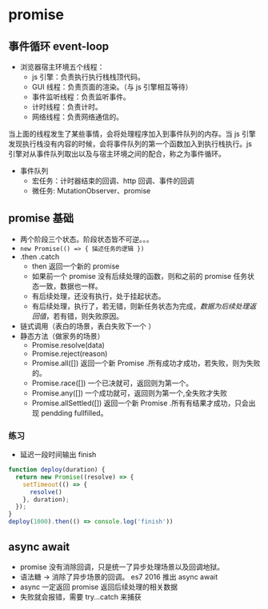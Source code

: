 # promise

## 事件循环 event-loop

- 浏览器宿主环境五个线程：
  - js 引擎：负责执行执行栈栈顶代码。
  - GUI 线程：负责页面的渲染。（与 js 引擎相互等待）
  - 事件监听线程：负责监听事件。
  - 计时线程：负责计时。
  - 网络线程：负责网络通信的。

当上面的线程发生了某些事情，会将处理程序加入到事件队列的内存。当 js 引擎发现执行栈没有内容的时候，会将事件队列的第一个函数加入到执行栈执行。js 引擎对从事件队列取出以及与宿主环境之间的配合，称之为事件循环。

- 事件队列
  - 宏任务：计时器结束的回调、http 回调、事件的回调
  - 微任务: MutationObserver、promise

## promise 基础

- 两个阶段三个状态。阶段状态皆不可逆。。。
- `new Promise(() => { 描述任务的逻辑 })`
- .then .catch
  - then 返回一个新的 promise
  - 如果前一个 promise 没有后续处理的函数，则和之前的 promise 任务状态一致，数据也一样。
  - 有后续处理，还没有执行，处于挂起状态。
  - 有后续处理，执行了，若无错，则新任务状态为完成，*数据为后续处理返回值*，若有错，则失败原因。
- 链式调用（表白的场景，表白失败下一个 ）
- 静态方法（做家务的场景）
  - Promise.resolve(data)
  - Promise.reject(reason)
  - Promise.all([]) 返回一个新 Promise .所有成功才成功，若失败，则为失败的。
  - Promise.race([]) 一个已决就可，返回则为第一个。
  - Promise.any([]) 一个成功就可，返回则为第一个,全失败才失败
  - Promise.allSettled([]) 返回一个新 Promise .所有有结果才成功，只会出现 pendding fullfilled。

### 练习

- 延迟一段时间输出 finish

```js
function deploy(duration) {
  return new Promise((resolve) => {
    setTimeout(() => {
      resolve()
    }, duration);
  });
}
deploy(1000).then(() => console.log('finish'))
```

## async await

- promise 没有消除回调，只是统一了异步处理场景以及回调地狱。
- 语法糖 -> 消除了异步场景的回调。 es7 2016 推出 async await 
- async 一定返回 promise 返回后续处理的相关数据
- 失败就会报错，需要 try...catch 来捕获

